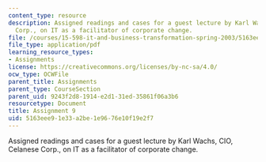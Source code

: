 ```yaml
---
content_type: resource
description: Assigned readings and cases for a guest lecture by Karl Wachs, CIO, Celanese
  Corp., on IT as a facilitator of corporate change.
file: /courses/15-598-it-and-business-transformation-spring-2003/5163eee91e33a2be1e9676e10f19e2f7_assignment8.pdf
file_type: application/pdf
learning_resource_types:
- Assignments
license: https://creativecommons.org/licenses/by-nc-sa/4.0/
ocw_type: OCWFile
parent_title: Assignments
parent_type: CourseSection
parent_uid: 9243f2d8-1914-e2d1-31ed-35861f06a3b6
resourcetype: Document
title: Assignment 9
uid: 5163eee9-1e33-a2be-1e96-76e10f19e2f7
---
```

Assigned readings and cases for a guest lecture by Karl Wachs, CIO, Celanese Corp., on IT as a facilitator of corporate change.